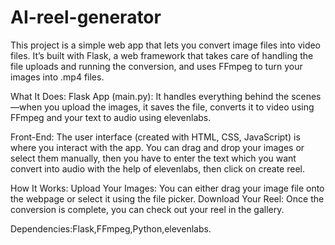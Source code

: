 # AI-reel-generator
This project is a simple web app that lets you convert image files into video files. It’s built with Flask, a web framework that takes care of handling the file uploads and running the conversion, and uses FFmpeg to turn your images into .mp4 files.

What It Does: Flask App (main.py): It handles everything behind the scenes—when you upload the images, it saves the file, converts it to video using FFmpeg and your text to audio using elevenlabs.

Front-End: The user interface (created with HTML, CSS, JavaScript) is where you interact with the app. You can drag and drop your images or select them manually, then you have to enter the text which you want convert into audio with the help of elevenlabs, then click on create reel.

How It Works: Upload Your Images: You can either drag your image file onto the webpage or select it using the file picker.
Download Your Reel: Once the conversion is complete, you can check out your reel in the gallery.

Dependencies:Flask,FFmpeg,Python,elevenlabs.
